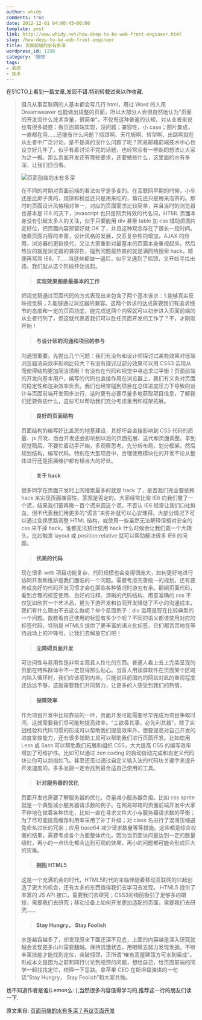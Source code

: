 ```yaml
---
author: whidy
comments: true
date: 2012-12-01 04:00:43+00:00
template: post
link: http://www.whidy.net/how-deep-to-be-web-front-engineer.html
slug: /how-deep-to-be-web-front-engineer
title: 页面前端的水有多深
wordpress_id: 1230
category: '随想'
tags:
- 感想
- 技术
---
```


在51CTO上看到一篇文章,发现不错.特别转载过来以作收藏.


<blockquote>但凡从事互联网的人基本都会写几行 html，用过 Word 的人用 Dreamweaver 也能做出规整的页面，所以大部分人会很自然地认为“页面的开发没什么技术含量，很简单”。不仅有这种普遍的认知，对从业者来说也有很多疑惑：做页面前端实现，没问题；兼容性，小 case；图片集成，一直都在用……还能有什么问题？瓶颈啊、天花板啊、转型啊、出路啊就在从业者中广泛讨论。是不是真的没什么问题了呢？网易邮箱前端技术中心也设立好几年了，似乎有着讨论不完的话题，也经常会有一些新的想法让大家为之一振。那么页面开发还有哪些要求，还要做些什么，这里面的水有多深，让我们舀舀看。

![页面前端的水有多深](https://www.whidy.net/wp-content/uploads/2012/12/net.jpg)

<!-- more -->

在不同的时期对页面前端的看法似乎是多变的。在互联网早期的时候，小车还是比房子贵的，烧饼和粉丝还只是用来吃的，菊花还只是用来泡茶的。那时的页面设计风格相对单一，对应的页面需求比较简单，并且当时的浏览器也基本是 IE6 的天下，javascript 也只是网页特效的代名词，HTML 页面本身没有引起太多人的关注，似乎只要能用 div 甚至 table 加 css 辅助把图片定好位，把页面内容预留好就 OK 了，并且这种观念存在了很长一段时间。随着页面内容的丰富，设计风格的发展，交互复杂性的增加，AJAX 的应用，浏览器的更新换代，又让大家重新对最基本的页面本身重视起来。然后热议的就是浏览器的兼容性，碰到问题最热衷的就是满网络搜索 hack，顺便再骂骂 IE6、7……当这些都做一遍后，似乎又遇到了瓶颈，又开始寻找出路。我们就从这个阶段开始说起。

> 
> #### 实现效果图是最基本的工作
> 
> 
把视觉稿通过页面代码的方式表现出来包含了两个基本诉求：1.能够真实反映视觉稿；2.能够通过浏览器的兼容。这两个诉求的达成需要我们有追求细节的态度和一定的页面功底，能完成这两个内容就可以初步进入页面前端的从业者行列了，但这就代表着我们可以胜任页面开发的工作了？不，才刚刚开始！

> 
> #### 与设计师的沟通和项目的参与
> 
> 
沟通很重要。先抛出几个问题：我们有没有和设计师探讨过某些效果对低端浏览器渲染效率影响比较大？有没有探讨过部分效果可以用 CSS3 实现从而使得结构更加简洁清晰？有没有在代码和视觉中寻追求过平衡？页面前端的开发向基本用户，编写的代码也直接作用在浏览器上，我们有义务对页面的稳定性和渲染效率负责。我们也经常碰到项目在总体进度压力下导致的设计与页面前端开发同步进行，这时更有必要尽量多地获取项目信息，了解我们还要做些什么，这些可以帮助我们充分考虑重用和框架拓展。

> 
> #### 良好的页面结构
> 
> 
页面结构的编写好比盖房的地基建设，其好坏会直接影响到 CSS 代码的质量、js 开发、后台开发还会影响到以后的页面拓展、迭代和页面调整。拿到视觉稿后，不要忙着动手开始，多观察思考。先分析布局，划分框架，然后规划结构，编写代码。特别在大型项目中，合理使用模块化的开发不论从整体进行还是拓展维护都有相当大的好处。

> 
> #### 关于 hack
> 
> 
很多同学在页面开发时上网搜索最多的就是 hack 了，是否我们完全要依赖 hack 来实现页面兼容性，答案是否定的。大家经常比喻 IE6 向我们撒了一个谎，结果我们要再撒一百个谎来圆这个谎。不否认 IE6 经常让我们口吐鲜血，但不代表我们用更多的“谎言”来弥补就可以心安理得。大部分情况下可以通过变换思路调整 HTML 结构，或使用一些虽然无法解释但相对安全的 css 来干掉 hack。谁都无法预计使用 hack 什么时候会让我们栽一个大跟头。比如触发 layout 或 position:relative 就可以帮助解决很多 IE6 的问题。

> 
> #### 优美的代码
> 
> 
现在很多 web 项目功能复杂，代码规模也会变得很庞大，如何更好地进行协同开发和维护是我们面临的一个问题。需要考虑完善统一的规划，还有要养成良好的代码开发习惯才会在面临各种情况时游刃有余。翻阅页面代码，看到合理的标签使用、良好的注释、清晰的代码结构、用意准确的 css 不仅犹如欣赏一个艺术品，更为下游开发和协同开发降低了不小的沟通成本，我们有什么理由不去这么做呢？举个反面例子：div 滥用是现在比较典型的一个问题。数数看自己使用的标签有多少个呢？不同的语义都该使用对应的标签代码，特别是 HTML5 提供了更丰富的语义化标签，它们都苦苦地在等待战场上的冲锋号，让我们去解放它们吧！

> 
> #### 无障碍页面开发
> 
> 
可访问性与易用性是非常主观且人性化的东西。普通人看上去上完美呈现的页面在特殊群体中不一定显得那么贴心。当盲人用读屏软件在页面某个区域内陷入循环时，我们应该感到内疚。只能说目前国内的网站对此的重视程度还远远不够，这就需要我们共同努力，让更多的人感受到我们的热情。

> 
> #### 保障效率
> 
> 
作为项目开发中比较靠前的一环，页面开发可能需要尽早完成为项目争取时间，这就需要我们尽可能地提高效率。“工欲善其事，必先利其器”，除了实战经验和代码习惯的形成可以帮助我们提高效率外，想要提高对自己开发的进度掌控能力，还有很多辅助工具可以帮助我们进行页面开发。比如使用 Less 或 Sass 可以帮助我们拓展和组织 CSS，大大提高 CSS 的编写效率增加了可维护性。比如可以通过 zen coding 的自动自动完成和自定义代码块让你可以剑指如飞。甚至还见过通过自定义输入法的代码块关键字来提升开发速度的。多多发掘一定会找到最合适自己使用的工具。

> 
> #### 针对服务器的优化
> 
> 
页面开发也需要了解服务器的优化，尽量减小服务器负担。比如 css sprite 就是一个典型减小服务器请求数的例子。在网易邮箱的页面前端开发中大家不停地在做着各种优化，比如一直在寻求文件大小与服务器请求数的平衡；为了尽可能提高缓存利用率采用了补丁升级；对 class 名进行了混淆压缩避免命名过长的冗余；应用 base64 减少请求数量等等措施。这些都是综合权衡的结果，需要考虑各个方面整体优化。因为当页面访问量达到一定的数量级时，再小的一点优化都会达到可观的效果，再小的问题都可能会形成巨大的灾难。

> 
> #### 拥抱 HTML5
> 
> 
这是一个充满机会的时代，HTML5时代的来临伴随着移动互联网的兴起创造了更大的机会，还有太多的东西值得我们去学习去发现。 HTML5 提供了丰富的 JS API 接口，需要我们去研究；CSS3的绚丽吸引了足够多的眼球，需要我们去研究；移动设备上如何开发更加适配的页面，需要我们去研究……

> 
> #### Stay Hungry， Stay Foolish
> 
> 
水是越舀越多了，却发现原来下面还深不见底，上面的内容越是深入研究就越会发现更多山川需要翻越。保持饥饿状态，用眼睛去努力发现发掘，不断丰富技能才能找到定位，突破瓶颈，正所谓“唯有高屋建瓴方可水到渠成”。形成本文是因为之前和同行讨论到瓶颈的问题，想给自己，给页面前端的同学一起找找定位，梳理一下思路。拿苹果 CEO 在斯坦福演讲的一句话“Stay Hungry， Stay Foolish”和大家共勉。</blockquote>


也不知道作者是谁(Lemon么: ),当然很多内容值得学习的,推荐这一行的朋友们读一下.

原文来自: [页面前端的水有多深？再议页面开发](http://ntesmailfetc.blog.163.com/blog/static/206287061201241692848617/)
